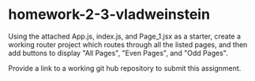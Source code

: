 # homework-2-3-vladweinstein

Using the attached App.js, index.js, and Page_1.jsx as a starter, create a working router project which routes through all the listed pages, and then add buttons to display "All Pages", "Even Pages", and "Odd Pages".

Provide a link to a working git hub repository to submit this assignment. 